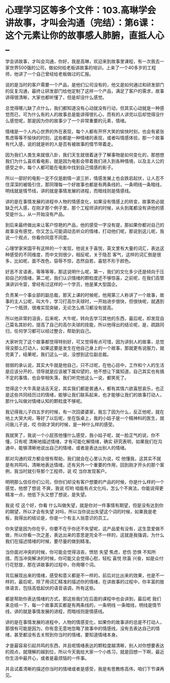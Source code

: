 # 心理学习区等多个文件：103.高琳学会讲故事，才叫会沟通（完结）：第6课：这个元素让你的故事感人肺腑，直抵人心_

学会讲故事，才叫会沟通，你好，我是高琳，欢迎来到故事里课程，有一次我去一家世界500强的公司，做如何给老板讲故事的培训，上来了一个40多岁的工程师，他讲了一个自己曾经给老板做过的汇报。

说的是当时的客户需要一个产品，是他们公司没有的，他又是如何通过和研发部门的反复沟通，最终让研发部门给他定制了这样一个产品，满足了客户的需求，故事讲得很清晰，大家也都听懂了，但是却没什么感觉。

总觉得哪儿缺了点什么，我们都知道没有心动就没有行动，但其实心动就是一种感觉而已，可为什么有的人的故事总是能讲得很扎心，而有的人讲完以后却觉得没什么感觉呢，那是因为你的故事少了一个非常重要的元素，情绪。

情绪是一个人内心世界的外在表现，每个人都有开怀大笑的愉快时刻，也会有紧张焦虑等等不愉快的时刻，这些都是一种情绪的表现，或者叫情感体验，那一个故事有代入感，说的就是听的人是否有被故事的情节带着走。

因为我们人类生来就很八卦，我们天生就很着迷于了解事物是如何变化的，那想想我们为什么喜欢看电影，就是因为电影会带着我们进入到各种情境，以及主人公的感受之中，每个人都可能在电影中找到自己情感的影子。

所以一部好的电影一定不仅是剧情一波三折，情感发展上也会跌宕起伏，让人忍不住深深的被吸引住，那同理每一个好故事也都是有两条线的，一条明线一条暗线，明线就是情节线，讲的就是事情发展的进程，而暗线则是情感线。

讲的是在事情发展的进程中人物的情感变化，如果没有情感上的转变，故事势必就缺乏代入感，在刚才那个例子里，那个工程师讲的时候，从头到尾都没有讲他的感受是什么，从一开始没有产品。

到后来最终做出来让客户惊艳的产品，他的感受一字没有提，那如果你都对自己的故事没有感觉，你又怎么可能调动去听众的情绪，打动他们呢，那说到这儿呢，我说一个观点，你看你同意不同意。

心理学家宋国平有这样的一个发现，他说关于喜悦，英文里有大量的词汇，表达这种感受的不同维度，而中文则很少，相反呢，关于隐忍 客气，这样的词汇倒是很多，比如呢，面不改色，容辱不惊，态然自若，喜怒不形于颜色。

好恶不言语表，等等等等，那这说明什么呢，第一，我们的文化多少还是倾向于压抑自己的情绪，第二呢，我们认识情绪的颗粒度还不够惊喜，之前呢，在我们高管演讲训令营，曾经有过这样的一个学员，他是某大型国企。

负责某一个事业部的副总裁，那天上课的时候呢，他用第三人称讲了一个故事，故事的主人公呢，叫大牛，学习打高尔夫球时，一开始进步很快，但很快呢，就遇到了一个瓶颈，很难实现突破，无论怎么练习都没有提高。

所以他非常的沮丧，后来呢，大牛呢，转向去学习其他的东西，最后呢，却发现自己莫名其妙的，提高了自己的高尔夫球的技能，所以他得出的结论呢，是，疏路同归，任何学习都可以经过整合，帮助到自己。

大家听完了这个故事都觉得特别好，可又觉得有点可惜，因为讲别人的故事，总觉得没那么打动人，如果这要是发生在他自己身上的一个故事，那就更有说服力，就完美了，结果呢，我们这么一说，没想到这位副总裁。

弱弱的承认说，其实大牛就是他自己，只不过呢，在他心目中，工作和个人的生活是应该分开的，领导就是应该被下属仰望的，他不想让下属知道，自己其实也有搞不定的事情，也会举相失落，我们听完他这么一说，都笑死了。

觉得这个大牛真是话舌天足，其实我们都是普通人，都有其情六欲喜怒哀乐，也正是这些共同经历过的情绪，能够让我们联系起来，也才能够让我们的故事打动人，那什么叫做对情绪认知的颗粒度不够呢。

我记得我儿子四五岁的时候，有一次回婆婆家，我忘了因为什么，反正他呢，就在地上大哭大闹，等好了以后呢，坐在饭桌上，我的小姑子是一个精神科的医生，就问我儿子说，哎 你刚才哭的时候，是一种什么样的感受。

我就笑了，我说一个小屁孩他懂什么感受，我小姑子呢，就一脸正气的说，你不懂，只有呢 清晰地描述情绪，才有可能化解情绪，确实 研究表明，如果我们在沟通中，能够清晰地说出自己的情绪，或者是表达出别人的情绪。

那对沟通的双方都会很有帮助，我们就会在心里认为说，哎 他懂我，这其实不就是有共鸣吗，清晰地表达情绪，还有另外一个重要的作用，回到刚才开头的那个案例，我当时就引导那个工程师，说 哎 当你发现客户。

明明那么信任你们公司，但你们却没有客户想要的产品的时候，你是什么样的一个感觉，他想了想说 不爽，我说 哎哟 咱能有点文化吗，怎么个不爽法，你能说得更精准一点，他低下头又想了想说，是失望。

我说 哎 这个好，你看 什么叫做失望，就是你对一件事情有期望，但是没有达到你的期望，所以才会有失望 对吗，所以当你说出失望这个词的时候，如果我是老板，我得出的结论是，你是一个有主人翁意识的员工。

你失望是因为你在乎，你要不在乎你还不失望呢，这产品爱有没有，这生意爱做不做，所以你看一次之差，表达出来的意思是完全不一样的，这就是我强调，为什么我们在描述情绪的时候，要尽量的做到精准。

当你面对冲突的时候，你可能会觉得沮丧，愤怒 失望 焦虑，悲伤 恐惧 不知所措，而当冲突解决的时候，你可能又会觉得心慰，轻松 喜悦 欣喜 兴奋，如是众付 行花怒放，那在讲故事的过程中，你用哪个词。

背后展现出来的情绪，感受和意义都是不一样的，前后对比出来的效果，也是不一样的，最后呢，除了用词汇精准的描述你的情绪，在讲故事的过程中，你丰富的肢体语言，包括高低起伏的语音语调，所有这些。

都是帮助你表达情绪的方式，那这些我们在后面的课程中也会讲到，最后呢 我们来总结一下，每一个故事其实都是有两条线的，一条明线 一条暗线，明线是情节线，讲的就是事情发展的进程，而暗线则是情感线。

讲的是在事情发展的进程中，人物的情感变化，如果你的故事讲的总是不打动人，那很有可能是因为，你有意无意地忽略了故事中的情感线，没有去表达自己的情绪，甚至都没有去关照到你当时的情绪，要知道情绪本身。

才是最容易引起共鸣的东西，并且呢情绪表达的颗粒度越清晰，别人对你想要表达的观点，就理解的越到位，所以今天我给大家一个小练习，就是回想一下啊，最近你生活中最开心，或者是最烦恼的一件事。

并且试着清晰的描述你当时的情绪或者是感受，我是有思教练高伟，咱们下节课再见。